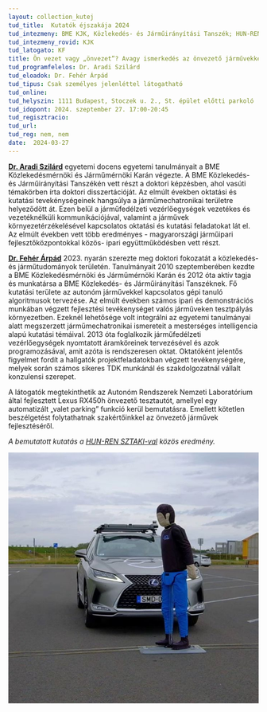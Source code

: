 ```yaml
---
layout: collection_kutej
tud_title:  Kutatók éjszakája 2024
tud_intezmeny: BME KJK, Közlekedés- és Járműirányítási Tanszék; HUN-REN SZTAKI
tud_intezmeny_rovid: KJK
tud_latogato: KF
title: Ön vezet vagy „önvezet”? Avagy ismerkedés az önvezető járművekkel.
tud_programfelelos: Dr. Aradi Szilárd
tud_eloadok: Dr. Fehér Árpád
tud_tipus: Csak személyes jelenléttel látogatható
tud_online: 
tud_helyszin: 1111 Budapest, Stoczek u. 2., St. épület előtti parkoló
tud_idopont: 2024. szeptember 27. 17:00-20:45
tud_regisztracio: 
tud_url: 
tud_reg: nem, nem
date:  2024-03-27
---
```



**[Dr. Aradi Szilárd](https://tudprog.bme.hu/kutatok_ejszakaja/profilok/aradi_szilard)** egyetemi docens egyetemi tanulmányait a BME Közlekedésmérnöki és Járműmérnöki Karán végezte. A BME Közlekedés- és Járműirányítási Tanszékén vett részt a doktori képzésben, ahol vasúti témakörben írta doktori disszertációját. Az elmúlt években oktatási és kutatási tevekénységeinek hangsúlya a járműmechatronikai területre helyeződött át. Ezen belül a járműfedélzeti vezérlőegységek vezetékes és vezetéknélküli kommunikációjával, valamint a járművek környezetérzékelésével kapcsolatos oktatási és kutatási feladatokat lát el. Az elmúlt években vett több eredményes - magyarországi járműipari fejlesztőközpontokkal közös- ipari együttműködésben vett részt.

**[Dr. Fehér Árpád](https://tudprog.bme.hu/kutatok_ejszakaja/profilok/feher_arpad)** 2023. nyarán szerezte meg doktori fokozatát a közlekedés- és járműtudományok területén. Tanulmányait 2010 szeptemberében kezdte a BME Közlekedésmérnöki és Járműmérnöki Karán és 2012 óta aktív tagja és munkatársa a BME Közlekedés- és Járműirányítási Tanszéknek. Fő kutatási területe az autonóm járművekkel kapcsolatos gépi tanuló algoritmusok tervezése. Az elmúlt években számos ipari és demonstrációs munkában végzett fejlesztési tevékenységet valós járműveken tesztpályás környezetben. Ezeknél lehetősége volt integrálni az egyetemi tanulmányai alatt megszerzett járműmechatronikai ismereteit a mesterséges intelligencia alapú kutatási témáival. 2013 óta foglalkozik járműfedélzeti vezérlőegységek nyomtatott áramköreinek tervezésével és azok programozásával, amit azóta is rendszeresen oktat. Oktatóként jelentős figyelmet fordít a hallgatók projektfeladatokban végzett tevékenységére, melyek során számos sikeres TDK munkánál és szakdolgozatnál vállalt konzulensi szerepet.



A látogatók megtekinthetik az Autonóm Rendszerek Nemzeti Laboratórium által fejlesztett Lexus RX450h önvezető tesztautót, amellyel egy automatizált „valet parking” funkció kerül bemutatásra. Emellett kötetlen beszélgetést folytathatnak szakértőinkkel az önvezető járművek fejlesztéséről.

*A bemutatott kutatás a [HUN-REN SZTAKI-val](https://sztaki.hun-ren.hu/) közös eredmény.*

![Ön vezet vagy „önvezet”? Avagy ismerkedés az önvezető járművekkel.](../2024/images/on-vezet-vagy-onvezet-avagy-ismerkedes-az-onvezeto-jarmuvekkel.jpg)
